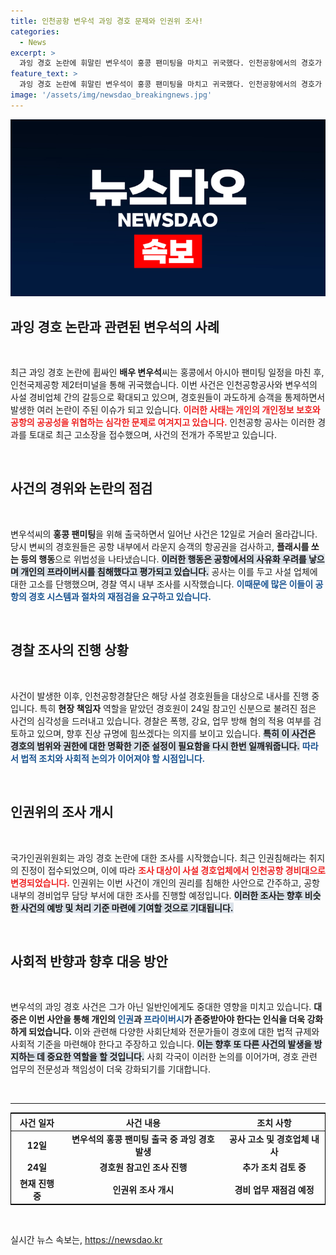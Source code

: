 ```yaml
---
title: 인천공항 변우석 과잉 경호 문제와 인권위 조사!
categories:
  - News
excerpt: >
  과잉 경호 논란에 휘말린 변우석이 홍콩 팬미팅을 마치고 귀국했다. 인천공항에서의 경호가 과도했다는 지적에 따라, 공사가 해당 업체를 고소하고 경찰이 조사에 착수했다. 인권위도 조사를 시작하며 파문이 일고 있다. 클릭하여 사건의 전모를 확인하세요!
feature_text: >
  과잉 경호 논란에 휘말린 변우석이 홍콩 팬미팅을 마치고 귀국했다. 인천공항에서의 경호가 과도했다는 지적에 따라, 공사가 해당 업체를 고소하고 경찰이 조사에 착수했다. 인권위도 조사를 시작하며 파문이 일고 있다. 클릭하여 사건의 전모를 확인하세요!
image: '/assets/img/newsdao_breakingnews.jpg'
---
```


<p><img src="/assets/img/newsdao_breakingnews.jpg" alt="ontimetimes 속보" /></p>

<h2 data-ke-size="size26">과잉 경호 논란과 관련된 변우석의 사례</h2>

<p data-ke-size="size16">&nbsp;</p>

<p data-ke-size="size16">최근 과잉 경호 논란에 휩싸인 <b>배우 변우석</b>씨는 홍콩에서 아시아 팬미팅 일정을 마친 후, 인천국제공항 제2터미널을 통해 귀국했습니다. 이번 사건은 인천공항공사와 변우석의 사설 경비업체 간의 갈등으로 확대되고 있으며, 경호원들이 과도하게 승객을 통제하면서 발생한 여러 논란이 주된 이슈가 되고 있습니다. <b><span style="color: #ee2323;">이러한 사태는 개인의 개인정보 보호와 공항의 공공성을 위협하는 심각한 문제로 여겨지고 있습니다.</span></b> 인천공항 공사는 이러한 경과를 토대로 최근 고소장을 접수했으며, 사건의 전개가 주목받고 있습니다.</p>

<p data-ke-size="size16">&nbsp;</p>

<h2 data-ke-size="size26">사건의 경위와 논란의 점검</h2>

<p data-ke-size="size16">&nbsp;</p>

<p data-ke-size="size16">변우석씨의 <b>홍콩 팬미팅</b>을 위해 출국하면서 일어난 사건은 12일로 거슬러 올라갑니다. 당시 변씨의 경호원들은 공항 내부에서 라운지 승객의 항공권을 검사하고, <b>플래시를 쏘는 등의 행동</b>으로 위법성을 나타냈습니다. <b><span style="background-color: #21538527;">이러한 행동은 공항에서의 사유화 우려를 낳으며 개인의 프라이버시를 침해했다고 평가되고 있습니다.</span></b> 공사는 이를 두고 사설 업체에 대한 고소를 단행했으며, 경찰 역시 내부 조사를 시작했습니다. <b><span style="color: #1a5490;">이때문에 많은 이들이 공항의 경호 시스템과 절차의 재점검을 요구하고 있습니다.</span></b></p>

<p data-ke-size="size16">&nbsp;</p>

<h2 data-ke-size="size26">경찰 조사의 진행 상황</h2>

<p data-ke-size="size16">&nbsp;</p>

<p data-ke-size="size16">사건이 발생한 이후, 인천공항경찰단은 해당 사설 경호원들을 대상으로 내사를 진행 중입니다. 특히 <b>현장 책임자</b> 역할을 맡았던 경호원이 24일 참고인 신분으로 불려진 점은 사건의 심각성을 드러내고 있습니다. 경찰은 폭행, 강요, 업무 방해 혐의 적용 여부를 검토하고 있으며, 향후 진상 규명에 힘쓰겠다는 의지를 보이고 있습니다. <b><span style="background-color: #21538527;">특히 이 사건은 경호의 범위와 권한에 대한 명확한 기준 설정이 필요함을 다시 한번 일깨워줍니다.</span></b> <b><span style="color: #1a5490;">따라서 법적 조치와 사회적 논의가 이어져야 할 시점입니다.</span></b></p>

<p data-ke-size="size16">&nbsp;</p>

<h2 data-ke-size="size26">인권위의 조사 개시</h2>

<p data-ke-size="size16">&nbsp;</p>

<p data-ke-size="size16">국가인권위원회는 과잉 경호 논란에 대한 조사를 시작했습니다. 최근 인권침해라는 취지의 진정이 접수되었으며, 이에 따라 <b><span style="color: #ee2323;">조사 대상이 사설 경호업체에서 인천공항 경비대으로 변경되었습니다.</span></b> 인권위는 이번 사건이 개인의 권리를 침해한 사안으로 간주하고, 공항 내부의 경비업무 담당 부서에 대한 조사를 진행할 예정입니다. <b><span style="background-color: #21538527;">이러한 조사는 향후 비슷한 사건의 예방 및 처리 기준 마련에 기여할 것으로 기대됩니다.</span></b></p>

<p data-ke-size="size16">&nbsp;</p>

<h2 data-ke-size="size26">사회적 반향과 향후 대응 방안</h2>

<p data-ke-size="size16">&nbsp;</p>

<p data-ke-size="size16">변우석의 과잉 경호 사건은 그가 아닌 일반인에게도 중대한 영향을 미치고 있습니다. <b>대중은 이번 사안을 통해 개인의 <span style="color: #1a5490;">인권</span>과 <span style="color: #1a5490;">프라이버시</span>가 존중받아야 한다는 인식을 더욱 강화하게 되었습니다.</b> 이와 관련해 다양한 사회단체와 전문가들이 경호에 대한 법적 규제와 사회적 기준을 마련해야 한다고 주장하고 있습니다. <b><span style="background-color: #21538527;">이는 향후 또 다른 사건의 발생을 방지하는 데 중요한 역할을 할 것입니다.</span></b> 사회 각국이 이러한 논의를 이어가며, 경호 관련 업무의 전문성과 책임성이 더욱 강화되기를 기대합니다.</p>

<p data-ke-size="size16">&nbsp;</p>

<hr>

<table style="width: 100%; border: 1px solid #000;">
    <thead>
        <tr>
            <th style="text-align: center;">사건 일자</th>
            <th style="text-align: center;">사건 내용</th>
            <th style="text-align: center;">조치 사항</th>
        </tr>
    </thead>
    <tbody>
        <tr>
            <td style="text-align: center; height: 17px;"><b>12일</b></td>
            <td style="text-align: center; height: 17px;"><b>변우석의 홍콩 팬미팅 출국 중 과잉 경호 발생</b></td>
            <td style="text-align: center; height: 17px;"><b>공사 고소 및 경호업체 내사</b></td>
        </tr>
        <tr>
            <td style="text-align: center; height: 17px;"><b>24일</b></td>
            <td style="text-align: center; height: 17px;"><b>경호원 참고인 조사 진행</b></td>
            <td style="text-align: center; height: 17px;"><b>추가 조치 검토 중</b></td>
        </tr>
        <tr>
            <td style="text-align: center; height: 17px;"><b>현재 진행 중</b></td>
            <td style="text-align: center; height: 17px;"><b>인권위 조사 개시</b></td>
            <td style="text-align: center; height: 17px;"><b>경비 업무 재점검 예정</b></td>
        </tr>
    </tbody>
</table>

<p data-ke-size="size16">&nbsp;</p>
실시간 뉴스 속보는, <a href="https://newsdao.kr" rel="dofollow">https://newsdao.kr</a>


